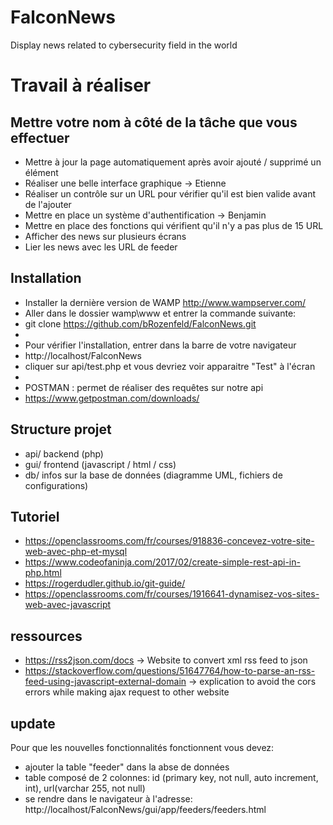 # FalconNews
Display news related to cybersecurity field in the world 

# Travail à réaliser
## Mettre votre nom à côté de la tâche que vous effectuer
* Mettre à jour la page automatiquement après avoir ajouté / supprimé un élément 
* Réaliser une belle interface graphique -> Etienne
* Réaliser un contrôle sur un URL pour vérifier qu'il est bien valide avant de l'ajouter
* Mettre en place un système d'authentification -> Benjamin
* Mettre en place des fonctions qui vérifient qu'il n'y a pas plus de 15 URL
* Afficher des news sur plusieurs écrans
* Lier les news avec les URL de feeder


## Installation
* Installer la dernière version de WAMP http://www.wampserver.com/
* Aller dans le dossier wamp\www et entrer la commande suivante:
* git clone https://github.com/bRozenfeld/FalconNews.git
*
* Pour vérifier l'installation, entrer dans la barre de votre navigateur
* http://localhost/FalconNews
* cliquer sur api/test.php et vous devriez voir apparaitre "Test" à l'écran
*
* POSTMAN : permet de réaliser des requêtes sur notre api
* https://www.getpostman.com/downloads/

## Structure projet
* api/ backend (php)
* gui/ frontend (javascript / html / css)
* db/ infos sur la base de données (diagramme UML, fichiers de configurations)

## Tutoriel 
* https://openclassrooms.com/fr/courses/918836-concevez-votre-site-web-avec-php-et-mysql
* https://www.codeofaninja.com/2017/02/create-simple-rest-api-in-php.html
* https://rogerdudler.github.io/git-guide/
* https://openclassrooms.com/fr/courses/1916641-dynamisez-vos-sites-web-avec-javascript

## ressources
* https://rss2json.com/docs -> Website to convert xml rss feed to json
* https://stackoverflow.com/questions/51647764/how-to-parse-an-rss-feed-using-javascript-external-domain -> explication to avoid the cors errors while making ajax request to other website

## update
Pour que les nouvelles fonctionnalités fonctionnent vous devez:
* ajouter la table "feeder" dans la abse de données
* table composé de 2 colonnes: id (primary key, not null, auto increment, int), url(varchar 255, not null)
* se rendre dans le navigateur à l'adresse: http://localhost/FalconNews/gui/app/feeders/feeders.html

